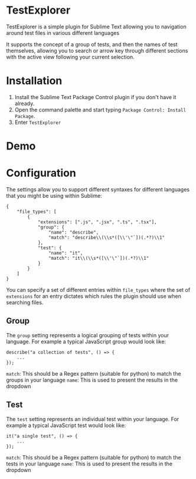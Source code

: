 # TestExplorer

TestExplorer is a simple plugin for Sublime Text allowing you to navigation around test files in various different languages

It supports the concept of a group of tests, and then the names of test themselves, allowing you to search or arrow key through different sections with the active view following your current selection.

# Installation

1. Install the Sublime Text Package Control plugin if you don't have it already.
1. Open the command palette and start typing `Package Control: Install Package`.
1. Enter `TestExplorer`

# Demo


# Configuration

The settings allow you to support different syntaxes for different languages that you might be using within Sublime:

```
{
    "file_types": [
        {
            "extensions": [".js", ".jsx", ".ts", ".tsx"],
            "group": {
                "name": "describe",
                "match": "describe\\(\\s*([\\'\"`])(.*?)\\1"
            },
            "test": {
                "name": "it",
                "match": "it\\(\\s*([\\'\"`])(.*?)\\1"
            }
        }
    ]
}
```

You can specify a set of different entries within `file_types` where the set of `extensions` for an entry dictates which rules the plugin should use when searching files.

## Group

The `group` setting represents a logical grouping of tests within your language. For example a typical JavaScript group would look like:

```
describe("a collection of tests", () => {
    ...
});
```

`match`: This should be a Regex pattern (suitable for python) to match the groups in your language
`name`: This is used to present the results in the dropdown

## Test

The `test` setting represents an individual test within your language. For example a typical JavaScript test would look like:

```
it("a single test", () => {
    ...
});
```

`match`: This should be a Regex pattern (suitable for python) to match the tests in your language
`name`: This is used to present the results in the dropdown
